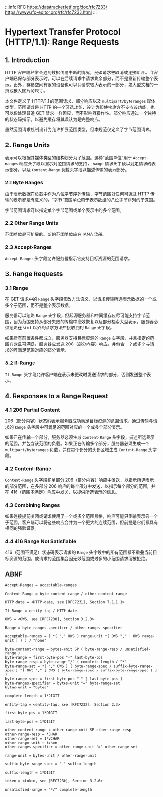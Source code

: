 :::info RFC
<https://datatracker.ietf.org/doc/rfc7233/>  
<https://www.rfc-editor.org/rfc/rfc7233.html>
:::

# Hypertext Transfer Protocol (HTTP/1.1): Range Requests

## 1. Introduction

HTTP 客户端经常会遇到数据传输中断的情况，例如请求被取消或连接断开。当客户端已保存部分表示时，可以在后续请求中请求剩余部分，而不是重新传输整个表示。此外，存储空间有限的设备也可以只请求较大表示的一部分，如大型文档的一页或嵌入图片的尺寸。

本文件定义了 HTTP/1.1 的范围请求、部分响应以及 `multipart/byteranges` 媒体类型。范围请求是 HTTP 的一个可选功能，设计为即使接收方不支持该功能，也可以像处理普通 GET 请求一样回应，而不影响互操作性。部分响应通过一个独特的状态码指示，以避免缓存将其误认为是完整响应。

虽然范围请求机制设计为允许扩展范围类型，但本规范仅定义了字节范围请求。

## 2. Range Units

表示可以根据其媒体类型的结构划分为子范围。这种“范围单位”用于 `Accept-Ranges` 响应头字段以显示对范围请求的支持， `Range` 请求头字段以划定请求的表示部分，以及 `Content-Range` 负载头字段以描述传输的表示部分。

### 2.1 Byte Ranges

由于表示数据在负载中作为八位字节序列传输，字节范围对任何可通过 HTTP 传输的表示都是有意义的。“字节”范围单位用于表示数据的八位字节序列的子范围。

字节范围请求可以指定单个字节范围或单个表示中的多个范围。

### 2.2 Other Range Units

范围单位是可扩展的。新的范围单位应在 IANA 注册。

### 2.3 Accept-Ranges

`Accept-Ranges` 头字段允许服务器指示它支持目标资源的范围请求。

## 3. Range Requests

### 3.1 Range

在 GET 请求中的 `Range` 头字段修改方法语义，以请求传输所选表示数据的一个或多个子范围，而不是整个表示数据。

服务器可以忽略 `Range` 头字段，但起源服务器和中间缓存应尽可能支持字节范围，因为范围支持从部分失败的传输中高效恢复以及部分检索大型表示。服务器必须忽略在 GET 以外的请求方法中接收到的 `Range` 头字段。

如果所有前置条件都成立，服务器支持目标资源的 `Range` 头字段，并且指定的范围有效且可满足，服务器应发送 206（部分内容）响应，并包含一个或多个与请求的可满足范围对应的部分表示。

### 3.2 If-Range

`If-Range` 头字段允许客户端在表示未更改时发送请求的部分，否则发送整个表示。

## 4. Responses to a Range Request

### 4.1 206 Partial Content

206（部分内容）状态码表示服务器成功满足目标资源的范围请求，通过传输与请求的 `Range` 头字段中可满足的范围对应的一个或多个部分表示。

如果正在传输一个部分，服务器必须生成 `Content-Range` 头字段，描述所选表示的范围，并包含该范围的负载。如果正在传输多个部分，服务器必须生成一个 `multipart/byteranges` 负载，并在每个部分的头部区域生成 `Content-Range` 头字段。

### 4.2 Content-Range

`Content-Range` 头字段在单部分 206（部分内容）响应中发送，以指示所选表示的部分范围，在多部分 206 响应的每个部分中发送，以指示每个部分的范围，并在 416（范围不满足）响应中发送，以提供所选表示的信息。

### 4.3 Combining Ranges

如果连接提前关闭或请求使用了一个或多个范围规格，响应可能只传输表示的一个子范围。客户端可以将这些响应合并为一个更大的连续范围，但前提是它们都具有相同的强验证器。

### 4.4 416 Range Not Satisfiable

416（范围不满足）状态码表示请求的 `Range` 头字段中的所有范围都不重叠当前目标资源的范围，或请求的范围集合因无效范围或过多的小范围请求而被拒绝。

## ABNF

```abnf
Accept-Ranges = acceptable-ranges

Content-Range = byte-content-range / other-content-range

HTTP-date = <HTTP-date, see [RFC7231], Section 7.1.1.1>

If-Range = entity-tag / HTTP-date

OWS = <OWS, see [RFC7230], Section 3.2.3>

Range = byte-ranges-specifier / other-ranges-specifier

acceptable-ranges = ( *( "," OWS ) range-unit *( OWS "," [ OWS range-unit ] ) ) / "none"

byte-content-range = bytes-unit SP ( byte-range-resp / unsatisfied-range )
byte-range = first-byte-pos "-" last-byte-pos
byte-range-resp = byte-range "/" ( complete-length / "*" )
byte-range-set = *( "," OWS ) ( byte-range-spec / suffix-byte-range-spec ) *( OWS "," [ OWS ( byte-range-spec / suffix-byte-range-spec ) ] )
byte-range-spec = first-byte-pos "-" [ last-byte-pos ]
byte-ranges-specifier = bytes-unit "=" byte-range-set
bytes-unit = "bytes"

complete-length = 1*DIGIT

entity-tag = <entity-tag, see [RFC7232], Section 2.3>

first-byte-pos = 1*DIGIT

last-byte-pos = 1*DIGIT

other-content-range = other-range-unit SP other-range-resp
other-range-resp = *CHAR
other-range-set = 1*VCHAR
other-range-unit = token
other-ranges-specifier = other-range-unit "=" other-range-set

range-unit = bytes-unit / other-range-unit

suffix-byte-range-spec = "-" suffix-length

suffix-length = 1*DIGIT

token = <token, see [RFC7230], Section 3.2.6>

unsatisfied-range = "*/" complete-length
```
